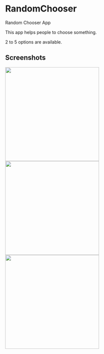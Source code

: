 # RandomChooser

Random Chooser App 

This app helps people to choose something.

2 to 5 options are available.


## Screenshots

<img src="https://user-images.githubusercontent.com/55505154/135706836-4b681030-7d5e-468f-9fa0-f539031f059c.png" width="300">
<img src="https://user-images.githubusercontent.com/55505154/135706843-19279bd8-473f-4ac7-82ca-61a2c6b4c7b4.png" width="300">
<img src="https://user-images.githubusercontent.com/55505154/135706852-2f4ae30f-aa02-4b04-994b-bc9b4a07e456.png" width="300">



